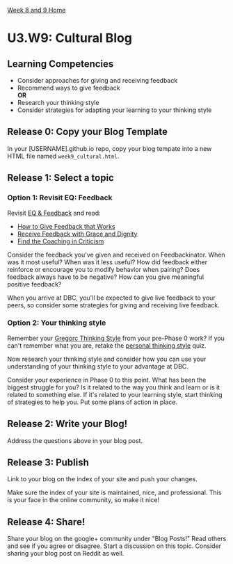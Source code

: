 [Week 8 and 9 Home](../)

# U3.W9: Cultural Blog 


## Learning Competencies
- Consider approaches for giving and receiving feedback
- Recommend ways to give feedback
<br>**OR**
- Research your thinking style
- Consider strategies for adapting your learning to your thinking style

## Release 0: Copy your Blog Template
In your [USERNAME].github.io repo, copy your blog tempate into a new HTML file named `week9_cultural.html`. 

## Release 1: Select a topic

### Option 1: Revisit EQ: Feedback 

Revisit [EQ & Feedback](http://vimeo.com/76762772) and read:
- [How to Give Feedback that Works](http://www.forbes.com/sites/prettyyoungprofessional/2011/05/16/how-to-give-feedback-that-works/)
- [Receive Feedback with Grace and Dignity](http://humanresources.about.com/cs/communication/ht/receivefeedback.htm)
- [Find the Coaching in Criticism](http://hbr.org/2014/01/find-the-coaching-in-criticism/ar/1)

Consider the feedback you've given and received on Feedbackinator. When was it most useful? When was it less useful? How did feedback either reinforce or encourage you to modify behavior when pairing? Does feedback always have to be negative? How can you give meaningful positive feedback?


When you arrive at DBC, you'll be expected to give live feedback to your peers, so consider some strategies for giving and receiving live feedback. 

### Option 2: Your thinking style

Remember your [Gregorc Thinking Style](http://web.cortland.edu/andersmd/learning/gregorc.htm) from your pre-Phase 0 work? If you can't remember what you are, retake the [personal thinking style](http://www.thelearningweb.net/personalthink.html) quiz. 

Now research your thinking style and consider how you can use your understanding of your thinking style to your advantage at DBC.

Consider your experience in Phase 0 to this point. What has been the biggest struggle for you? Is it related to the way you think and learn or is it related to something else. If it's related to your learning style, start thinking of strategies to help you. Put some plans of action in place. 


## Release 2: Write your Blog!
Address the questions above in your blog post. 

## Release 3: Publish
Link to your blog on the index of your site and push your changes. 

Make sure the index of your site is maintained, nice, and professional. This is your face in the online community, so make it nice!

## Release 4: Share!

Share your blog on the google+ community under "Blog Posts!" Read others and see if you agree or disagree. Start a discussion on this topic.  Consider sharing your blog post on Reddit as well.